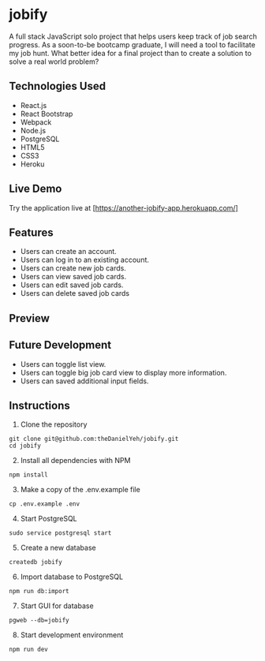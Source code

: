 # jobify

A full stack JavaScript solo project that helps users keep track of job search progress.
As a soon-to-be bootcamp graduate, I will need a tool to facilitate my job hunt. What better idea for a final project than to create a solution to solve a real world problem?

## Technologies Used
- React.js
- React Bootstrap
- Webpack
- Node.js
- PostgreSQL
- HTML5
- CSS3
- Heroku

## Live Demo
Try the application live at [https://another-jobify-app.herokuapp.com/]

## Features
- Users can create an account.
- Users can log in to an existing account.
- Users can create new job cards.
- Users can view saved job cards.
- Users can edit saved job cards.
- Users can delete saved job cards

## Preview


## Future Development
- Users can toggle list view.
- Users can toggle big job card view to display more information.
- Users can saved additional input fields.

## Instructions
1. Clone the repository

  ```shell
  git clone git@github.com:theDanielYeh/jobify.git
  cd jobify
  ```

2. Install all dependencies with NPM

  ```shell
  npm install
  ```

3. Make a copy of the .env.example file

  ```shell
  cp .env.example .env
  ```

4. Start PostgreSQL

  ```shell
  sudo service postgresql start
  ```

5. Create a new database

  ```shell
  createdb jobify
  ```

6. Import database to PostgreSQL

  ```shell
  npm run db:import
  ```

7. Start GUI for database

  ```shell
  pgweb --db=jobify
  ```

8. Start development environment

  ```shell
  npm run dev
  ```
